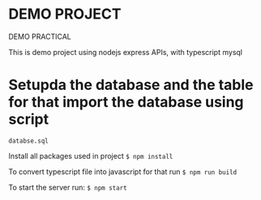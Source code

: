 # DEMO PROJECT 
 DEMO PRACTICAL

 This is demo project using nodejs express APIs,
 with typescript mysql

 # Setupda the database and the table for that import the database using script
 `databse.sql`

 Install all packages used in project
 `$ npm install`

 To convert typescript file into javascript for that run
 `$ npm run build`

 To start the server run:
 `$ npm start`
